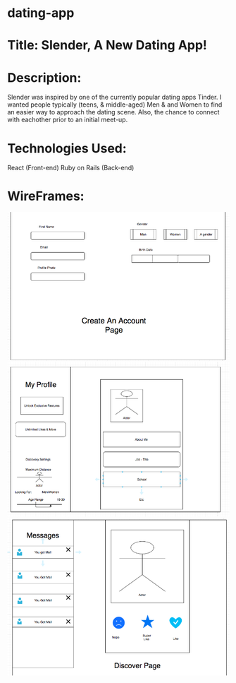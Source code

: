 # dating-app




# Title: Slender, A New Dating App!

# Description:
Slender was inspired by one of the currently popular dating apps Tinder. I wanted people typically (teens, & middle-aged) Men & and Women to find an easier way to approach the dating scene. Also, the chance to connect with eachother prior to an initial meet-up. 

# Technologies Used:
React (Front-end)
Ruby on Rails (Back-end)

# WireFrames:
![](./images/accountPage.png)
![](./images/editProfile.png)
![](./images/discoverPPL.png)